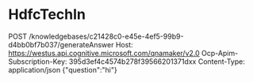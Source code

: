 # HdfcTechIn

POST /knowledgebases/c21428c0-e45e-4ef5-99b9-d4bb0bf7b037/generateAnswer
Host: https://westus.api.cognitive.microsoft.com/qnamaker/v2.0
Ocp-Apim-Subscription-Key: 395d3ef4c4574b278f39566201371dxx
Content-Type: application/json
{"question":"hi"}
